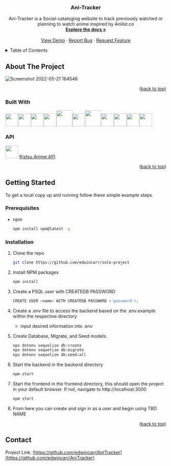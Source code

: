 <div id="top"></div>


<br />
<div align="center">

<h3 align="center">Ani-Tracker</h3>

  <p align="center">
    Ani-Tracker is a Social-cataloging website to track previously watched or planning to watch anime inspired by Anilist.co
    <br />
    <a href="https://github.com/edwincarr/AniTracker/wiki"><strong>Explore the docs »</strong></a>
    <br />
    <br />
    <a href="https://ani-tracker.herokuapp.com/">View Demo</a>
    ·
    <a href="https://github.com/edwincarr/AniTracker/issues">Report Bug</a>
    ·
    <a href="https://github.com/edwincarr/AniTracker/issues">Request Feature</a>
  </p>
</div>



<!-- TABLE OF CONTENTS -->
<details>
  <summary>Table of Contents</summary>
  <ol>
    <li>
      <a href="#about-the-project">About The Project</a>
      <ul>
        <li><a href="#built-with">Built With</a></li>
      </ul>
    </li>
    <li>
      <a href="#getting-started">Getting Started</a>
      <ul>
        <li><a href="#prerequisites">Prerequisites</a></li>
        <li><a href="#installation">Installation</a></li>
      </ul>
    </li>
    <li><a href="#contact">Contact</a></li>
  </ol>
</details>



<!-- ABOUT THE PROJECT -->
## About The Project

![Screenshot 2022-05-21 164546](https://user-images.githubusercontent.com/69633370/169668433-841c32af-0efb-4566-b03a-6c145978d369.png)

<p align="right">(<a href="#top">back to top</a>)</p>



### Built With
<img  src="https://cdn.jsdelivr.net/gh/devicons/devicon/icons/javascript/javascript-original.svg"  height=40/><img src="https://cdn.jsdelivr.net/gh/devicons/devicon/icons/react/react-original.svg" height=40/><img src="https://cdn.jsdelivr.net/gh/devicons/devicon/icons/redux/redux-original.svg" height=40/><img src="https://icongr.am/devicon/python-plain.svg?size=128&color=ffffff" height=40/><img src="https://icongr.am/devicon/docker-original.svg" height=50/><img  src="https://cdn.jsdelivr.net/gh/devicons/devicon/icons/postgresql/postgresql-original.svg"  height=40/><img src="https://cdn.jsdelivr.net/gh/devicons/devicon/icons/sqlalchemy/sqlalchemy-original.svg" height=50/><img  src="https://cdn.jsdelivr.net/gh/devicons/devicon/icons/flask/flask-original.svg"  height=40/><img  src="https://cdn.jsdelivr.net/gh/devicons/devicon/icons/css3/css3-original.svg"  height=40/><img  src="https://cdn.jsdelivr.net/gh/devicons/devicon/icons/html5/html5-original.svg"  height=40/><img  src="https://cdn.jsdelivr.net/gh/devicons/devicon/icons/git/git-original.svg"  height=40/>

### API

<img src="https://play-lh.googleusercontent.com/fJbHIg6QrqzVD18nUvHXDHA-l3X9FVz5qUNhESnKKRdCspaUnXt4L83eD7nnWZZyzw" height=40/>
<a href="https://play-lh.googleusercontent.com/fJbHIg6QrqzVD18nUvHXDHA-l3X9FVz5qUNhESnKKRdCspaUnXt4L83eD7nnWZZyzw">Kistsu Anime API</a>

<p align="right">(<a href="#top">back to top</a>)</p>



<!-- GETTING STARTED -->
## Getting Started

To get a local copy up and running follow these simple example steps.

### Prerequisites

* npm
  ```sh
  npm install npm@latest -g
  ```

### Installation

1. Clone the repo
   ```sh
   git clone https://github.com/edwincarr/solo-project
   ```
2. Install NPM packages
   ```sh
   npm install
   ```
3. Create a PSQL user with CREATEDB PASSWORD
   ```js
   CREATE USER <name> WITH CREATEDB PASSWORD <'password'>;
   ```
   
4. Create a .env file to access the backend based on the .env.example within the respective directory
      - input desired information into .env


5. Create Database, Migrate, and Seed models.
   ```sh
   npx dotenv sequelize db:create
   npx dotenv sequelize db:migrate
   npx dotenv sequelize db:seed:all
   ```
   
6. Start the backend in the backend directory
   ```sh
   npm start
   ```
   
8. Start the frontend in the frontend directory, this should open the project in your default browser. If not, navigate to http://localhost:3000
   ```sh
   npm start
   ```
   
9. From here you can create and sign in as a user and begin using TBD NAME


<p align="right">(<a href="#top">back to top</a>)</p>



<!-- CONTACT -->
## Contact

Project Link: [https://github.com/edwincarr/AniTracker](https://github.com/edwincarr/AniTracker)
